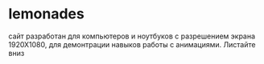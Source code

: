 # lemonades
сайт разработан для компьютеров и ноутбуков с разрешением экрана 1920Х1080, для демонтрации навыков работы с анимациями. Листайте вниз
